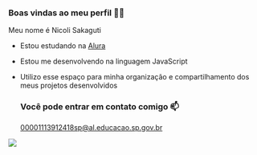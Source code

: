 ### Boas vindas ao meu perfil 👩‍🎓

Meu nome é Nicoli Sakaguti

- Estou estudando na [Alura](https://www.alura.com.br)
- Estou me desenvolvendo na linguagem JavaScript
- Utilizo esse espaço para minha organização e compartilhamento dos meus projetos desenvolvidos

  ###  Você pode entrar em contato comigo 📫

  00001113912418sp@al.educacao.sp.gov.br



![]( https://media1.tenor.com/m/83eZl-sOlz0AAAAC/aww-ponyo.gif)
 
